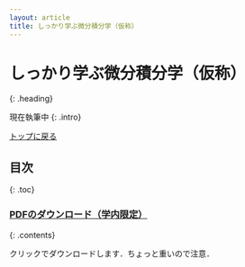 ```yaml
---
layout: article
title: しっかり学ぶ微分積分学（仮称）
---
```


# しっかり学ぶ微分積分学（仮称）
{: .heading}

現在執筆中
{: .intro}

<div class = "link">
<a href = "../../index.html">トップに戻る</a>
</div>

## 目次
{: .toc}

### [PDFのダウンロード（学内限定）](http://www.gs.kochi-tech.ac.jp/235047d/kut/analysis.pdf)
{: .contents}

クリックでダウンロードします．ちょっと重いので注意．

